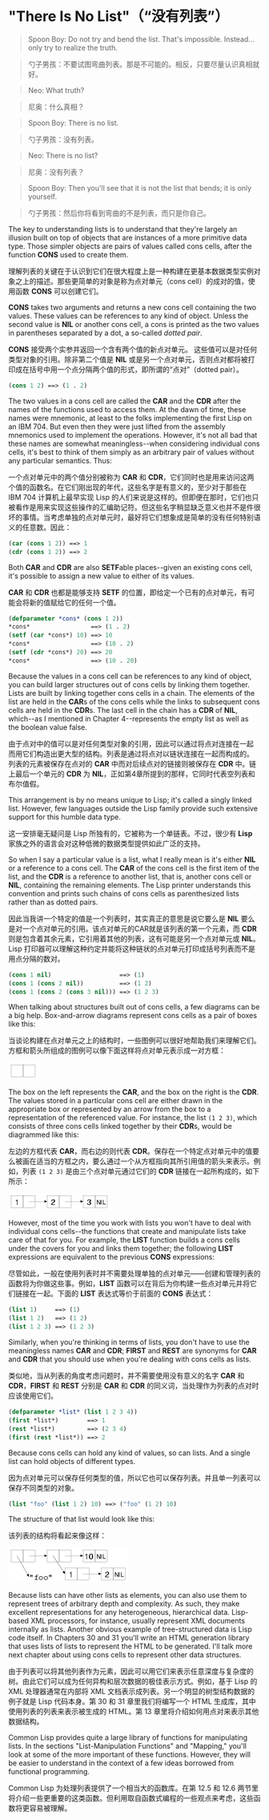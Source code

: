 # "There Is No List"（“没有列表”）

> Spoon Boy: Do not try and bend the list. That's
> impossible. Instead... only try to realize the truth.

> 勺子男孩：不要试图弯曲列表。那是不可能的。相反，只要尽量认识真相就好。

> Neo: What truth?

> 尼奥：什么真相？

> Spoon Boy: There is no list.

> 勺子男孩：没有列表。

> Neo: There is no list?

> 尼奥：没有列表？

> Spoon Boy: Then you'll see that it is not the list that bends; it is
> only yourself.

> 勺子男孩：然后你将看到弯曲的不是列表，而只是你自己。

The key to understanding lists is to understand that they're largely
an illusion built on top of objects that are instances of a more
primitive data type. Those simpler objects are pairs of values called
cons cells, after the function **CONS** used to create them.

理解列表的关键在于认识到它们在很大程度上是一种构建在更基本数据类型实例对象之上的描述。那些更简单的对象是称为点对单元（cons
cell）的成对的值，使用函数 **CONS** 可以创建它们。

**CONS** takes two arguments and returns a new cons cell containing the
two values. These values can be references to any kind of
object. Unless the second value is **NIL** or another cons cell, a cons is
printed as the two values in parentheses separated by a dot, a
so-called *dotted pair*.

**CONS**
接受两个实参并返回一个含有两个值的新点对单元。 这些值可以是对任何类型对象的引用。除非第二个值是
**NIL** 或是另一个点对单元，否则点对都将被打印成在括号中用一个点分隔两个值的形式，即所谓的“点对”（dotted pair）。

```lisp
(cons 1 2) ==> (1 . 2)
```

The two values in a cons cell are called the **CAR** and the **CDR** after the
names of the functions used to access them. At the dawn of time, these
names were mnemonic, at least to the folks implementing the first Lisp
on an IBM 704. But even then they were just lifted from the assembly
mnemonics used to implement the operations. However, it's not all bad
that these names are somewhat meaningless--when considering individual
cons cells, it's best to think of them simply as an arbitrary pair of
values without any particular semantics. Thus:

一个点对单元中的两个值分别被称为 **CAR** 和
**CDR**，它们同时也是用来访问这两个值的函数名。在它们刚出现的年代，这些名字是有意义的，至少对于那些在
IBM 704 计算机上最早实现 Lisp
的人们来说是这样的。但即便在那时，它们也只被看作是用来实现这些操作的汇编助记符。但这些名字稍显缺乏意义也并不是件很坏的事情。当考虑单独的点对单元时，最好将它们想象成是简单的没有任何特别语义的任意数。因此：

```lisp
(car (cons 1 2)) ==> 1
(cdr (cons 1 2)) ==> 2
```

Both **CAR** and **CDR** are also **SETF**able places--given an existing cons
cell, it's possible to assign a new value to either of its values.

**CAR** 和 **CDR** 也都是能够支持 **SETF**
的位置，即给定一个已有的点对单元，有可能会将新的值赋给它的任何一个值。

```lisp
(defparameter *cons* (cons 1 2))
*cons*                 ==> (1 . 2)
(setf (car *cons*) 10) ==> 10
*cons*                 ==> (10 . 2)
(setf (cdr *cons*) 20) ==> 20
*cons*                 ==> (10 . 20)
```

Because the values in a cons cell can be references to any kind of
object, you can build larger structures out of cons cells by linking
them together. Lists are built by linking together cons cells in a
chain. The elements of the list are held in the **CAR**s of the cons cells
while the links to subsequent cons cells are held in the **CDR**s. The
last cell in the chain has a **CDR** of **NIL**, which--as I mentioned in
Chapter 4--represents the empty list as well as the boolean value
false.

由于点对中的值可以是对任何类型对象的引用，因此可以通过将点对连接在一起
而用它们构造出更大型的结构。列表是通过将点对以链状连接在一起而构成的。
列表的元素被保存在点对的
**CAR** 中而对后续点对的链接则被保存在 **CDR**
中。链上最后一个单元的 **CDR** 为
**NIL**，正如第4章所提到的那样，它同时代表空列表和布尔值假。

This arrangement is by no means unique to Lisp; it's called a singly
linked list. However, few languages outside the Lisp family provide
such extensive support for this humble data type.

这一安排毫无疑问是 Lisp
所独有的，它被称为一个单链表。不过，很少有 **Lisp**
家族之外的语言会对这种低微的数据类型提供如此广泛的支持。

So when I say a particular value is a list, what I really mean is it's
either **NIL** or a reference to a cons cell. The **CAR** of the cons cell is
the first item of the list, and the **CDR** is a reference to another
list, that is, another cons cell or **NIL**, containing the remaining
elements. The Lisp printer understands this convention and prints such
chains of cons cells as parenthesized lists rather than as dotted
pairs.

因此当我讲一个特定的值是一个列表时，其实真正的意思是说它要么是 **NIL**
要么是对一个点对单元的引用。该点对单元的CAR就是该列表的第一个元素，而 **CDR**
则是包含着其余元素，它引用着其他的列表，这有可能是另一个点对单元或
**NIL**。Lisp
打印器可以理解这种约定并能将这种链状的点对单元打印成括号列表而不是用点分隔的数对。

```lisp
(cons 1 nil)                   ==> (1)
(cons 1 (cons 2 nil))          ==> (1 2)
(cons 1 (cons 2 (cons 3 nil))) ==> (1 2 3)
```

When talking about structures built out of cons cells, a few diagrams
can be a big help. Box-and-arrow diagrams represent cons cells as a
pair of boxes like this:

当谈论构建在点对单元之上的结构时，一些图例可以很好地帮助我们来理解它们。方框和箭头所组成的图例可以像下面这样将点对单元表示成一对方框：

![one-cons cell](one-cons-cell.png)

The box on the left represents the **CAR**, and the box on the right is
the **CDR**. The values stored in a particular cons cell are either drawn
in the appropriate box or represented by an arrow from the box to a
representation of the referenced value. For instance, the list
`(1 2 3)`, which consists of three cons cells linked together by their **CDR**s,
would be diagrammed like this:

左边的方框代表 **CAR**，而右边的则代表
**CDR**。保存在一个特定点对单元中的值要么被画在适当的方框之内，要么通过一个从方框指向其所引用值的箭头来表示。例如，列表
`(1 2 3)` 是由三个点对单元通过它们的 **CDR**
链接在一起所构成的，如下所示：

![`(list 1 2 3)`](list-1-2-3.png)

However, most of the time you work with lists you won't have to deal
with individual cons cells--the functions that create and manipulate
lists take care of that for you. For example, the **LIST** function builds
a cons cells under the covers for you and links them together; the
following **LIST** expressions are equivalent to the previous **CONS**
expressions:

尽管如此，一般在使用列表时并不需要处理单独的点对单元——创建和管理列表的函数将为你做这些事。例如，**LIST**
函数可以在背后为你构建一些点对单元并将它们链接在一起。下面的
**LIST** 表达式等价于前面的 **CONS** 表达式：

```lisp
(list 1)     ==> (1)
(list 1 2)   ==> (1 2)
(list 1 2 3) ==> (1 2 3)
```

Similarly, when you're thinking in terms of lists, you don't have to
use the meaningless names **CAR** and **CDR**; **FIRST** and **REST** are synonyms for
**CAR** and **CDR** that you should use when you're dealing with cons cells as
lists.

类似地，当从列表的角度考虑问题时，并不需要使用没有意义的名字 **CAR** 和
**CDR**，**FIRST** 和 **REST** 分别是 **CAR** 和 **CDR**
的同义词，当处理作为列表的点对时应该使用它们。

```lisp
(defparameter *list* (list 1 2 3 4))
(first *list*)        ==> 1
(rest *list*)         ==> (2 3 4)
(first (rest *list*)) ==> 2
```

Because cons cells can hold any kind of values, so can lists. And a
single list can hold objects of different types.

因为点对单元可以保存任何类型的值，所以它也可以保存列表。并且单一列表可以保存不同类型的对象。

```lisp
(list "foo" (list 1 2) 10) ==> ("foo" (1 2) 10)
```

The structure of that list would look like this:

该列表的结构将看起来像这样：

![Mixed list](mixed-list.png)

Because lists can have other lists as elements, you can also use them
to represent trees of arbitrary depth and complexity. As such, they
make excellent representations for any heterogeneous, hierarchical
data. Lisp-based XML processors, for instance, usually represent XML
documents internally as lists. Another obvious example of
tree-structured data is Lisp code itself. In Chapters 30 and 31 you'll
write an HTML generation library that uses lists of lists to represent
the HTML to be generated. I'll talk more next chapter about using cons
cells to represent other data structures.

由于列表可以将其他列表作为元素，因此可以用它们来表示任意深度与复杂度的
树。由此它们可以成为任何异构和层次数据的极佳表示方式。例如，基于
Lisp 的 XML 处理器通常在内部将 XML
文档表示成列表。另一个明显的树型结构数据的例子就是 Lisp
代码本身。第 30 和 31 章里我们将编写一个 HTML
生成库，其中使用列表的列表来表示被生成的
HTML。第 13 章里将介绍如何用点对来表示其他数据结构。

Common Lisp provides quite a large library of functions for
manipulating lists. In the sections "List-Manipulation Functions" and
"Mapping," you'll look at some of the more important of these
functions. However, they will be easier to understand in the context
of a few ideas borrowed from functional programming.

Common Lisp 为处理列表提供了一个相当大的函数库。在第 12.5
和 12.6 两节里将介绍一些更重要的这类函数。但利用取自函数式编程的一些观点来考虑，这些函数将更容易被理解。
